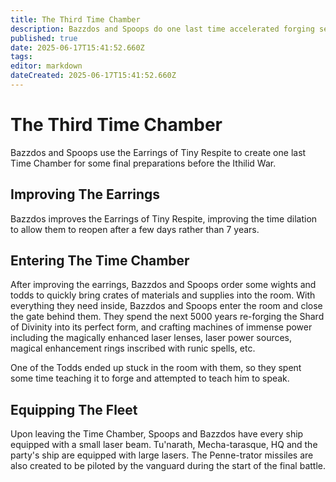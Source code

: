 ```yaml
---
title: The Third Time Chamber
description: Bazzdos and Spoops do one last time accelerated forging session
published: true
date: 2025-06-17T15:41:52.660Z
tags: 
editor: markdown
dateCreated: 2025-06-17T15:41:52.660Z
---
```


# The Third Time Chamber
Bazzdos and Spoops use the Earrings of Tiny Respite to create one last Time Chamber for some final preparations before the Ithilid War.


## Improving The Earrings
Bazzdos improves the Earrings of Tiny Respite, improving the time dilation to allow them to reopen after a few days rather than 7 years. 

## Entering The Time Chamber
After improving the earrings, Bazzdos and Spoops order some wights and todds to quickly bring crates of materials and supplies into the room. With everything they need inside, Bazzdos and Spoops enter the room and close the gate behind them. They spend the next 5000 years re-forging the Shard of Divinity into its perfect form, and crafting machines of immense power including the magically enhanced laser lenses, laser power sources, magical enhancement rings inscribed with runic spells, etc. 

One of the Todds ended up stuck in the room with them, so they spent some time teaching it to forge and attempted to teach him to speak.


## Equipping The Fleet
Upon leaving the Time Chamber, Spoops and Bazzdos have every ship equipped with a small laser beam. Tu'narath, Mecha-tarasque, HQ and the party's ship are equipped with large lasers. The Penne-trator missiles are also created to be piloted by the vanguard during the start of the final battle. 